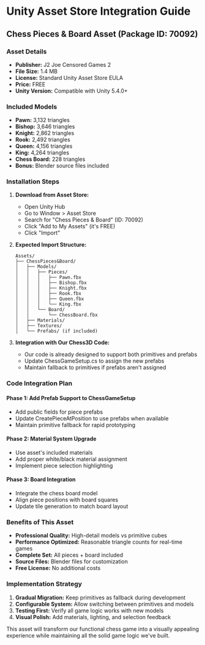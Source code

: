 # Unity Asset Store Integration Guide
## Chess Pieces & Board Asset (Package ID: 70092)

### Asset Details
- **Publisher:** J2 Joe Censored Games 2
- **File Size:** 1.4 MB  
- **License:** Standard Unity Asset Store EULA
- **Price:** FREE
- **Unity Version:** Compatible with Unity 5.4.0+

### Included Models
- **Pawn:** 3,132 triangles
- **Bishop:** 3,646 triangles  
- **Knight:** 2,862 triangles
- **Rook:** 2,492 triangles
- **Queen:** 4,156 triangles
- **King:** 4,264 triangles
- **Chess Board:** 228 triangles
- **Bonus:** Blender source files included

### Installation Steps

1. **Download from Asset Store:**
   - Open Unity Hub
   - Go to Window > Asset Store
   - Search for "Chess Pieces & Board" (ID: 70092)
   - Click "Add to My Assets" (it's FREE)
   - Click "Import"

2. **Expected Import Structure:**
   ```
   Assets/
   ├── ChessPieces&Board/
   │   ├── Models/
   │   │   ├── Pieces/
   │   │   │   ├── Pawn.fbx
   │   │   │   ├── Bishop.fbx
   │   │   │   ├── Knight.fbx
   │   │   │   ├── Rook.fbx
   │   │   │   ├── Queen.fbx
   │   │   │   └── King.fbx
   │   │   └── Board/
   │   │       └── ChessBoard.fbx
   │   ├── Materials/
   │   ├── Textures/
   │   └── Prefabs/ (if included)
   ```

3. **Integration with Our Chess3D Code:**
   - Our code is already designed to support both primitives and prefabs
   - Update ChessGameSetup.cs to assign the new prefabs
   - Maintain fallback to primitives if prefabs aren't assigned

### Code Integration Plan

#### Phase 1: Add Prefab Support to ChessGameSetup
- Add public fields for piece prefabs
- Update CreatePieceAtPosition to use prefabs when available
- Maintain primitive fallback for rapid prototyping

#### Phase 2: Material System Upgrade  
- Use asset's included materials
- Add proper white/black material assignment
- Implement piece selection highlighting

#### Phase 3: Board Integration
- Integrate the chess board model
- Align piece positions with board squares
- Update tile generation to match board layout

### Benefits of This Asset
- **Professional Quality:** High-detail models vs primitive cubes
- **Performance Optimized:** Reasonable triangle counts for real-time games
- **Complete Set:** All pieces + board included
- **Source Files:** Blender files for customization
- **Free License:** No additional costs

### Implementation Strategy
1. **Gradual Migration:** Keep primitives as fallback during development
2. **Configurable System:** Allow switching between primitives and models
3. **Testing First:** Verify all game logic works with new models
4. **Visual Polish:** Add materials, lighting, and selection feedback

This asset will transform our functional chess game into a visually appealing experience while maintaining all the solid game logic we've built.
